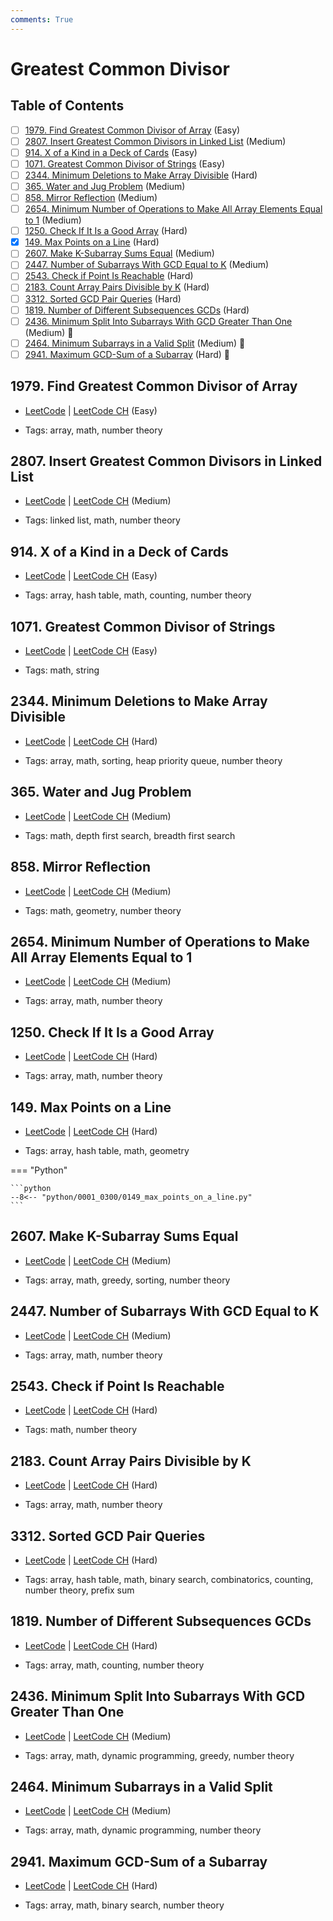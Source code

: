 ```yaml
---
comments: True
---
```


# Greatest Common Divisor

## Table of Contents

- [ ] [1979. Find Greatest Common Divisor of Array](https://leetcode.cn/problems/find-greatest-common-divisor-of-array/) (Easy)
- [ ] [2807. Insert Greatest Common Divisors in Linked List](https://leetcode.cn/problems/insert-greatest-common-divisors-in-linked-list/) (Medium)
- [ ] [914. X of a Kind in a Deck of Cards](https://leetcode.cn/problems/x-of-a-kind-in-a-deck-of-cards/) (Easy)
- [ ] [1071. Greatest Common Divisor of Strings](https://leetcode.cn/problems/greatest-common-divisor-of-strings/) (Easy)
- [ ] [2344. Minimum Deletions to Make Array Divisible](https://leetcode.cn/problems/minimum-deletions-to-make-array-divisible/) (Hard)
- [ ] [365. Water and Jug Problem](https://leetcode.cn/problems/water-and-jug-problem/) (Medium)
- [ ] [858. Mirror Reflection](https://leetcode.cn/problems/mirror-reflection/) (Medium)
- [ ] [2654. Minimum Number of Operations to Make All Array Elements Equal to 1](https://leetcode.cn/problems/minimum-number-of-operations-to-make-all-array-elements-equal-to-1/) (Medium)
- [ ] [1250. Check If It Is a Good Array](https://leetcode.cn/problems/check-if-it-is-a-good-array/) (Hard)
- [x] [149. Max Points on a Line](https://leetcode.cn/problems/max-points-on-a-line/) (Hard)
- [ ] [2607. Make K-Subarray Sums Equal](https://leetcode.cn/problems/make-k-subarray-sums-equal/) (Medium)
- [ ] [2447. Number of Subarrays With GCD Equal to K](https://leetcode.cn/problems/number-of-subarrays-with-gcd-equal-to-k/) (Medium)
- [ ] [2543. Check if Point Is Reachable](https://leetcode.cn/problems/check-if-point-is-reachable/) (Hard)
- [ ] [2183. Count Array Pairs Divisible by K](https://leetcode.cn/problems/count-array-pairs-divisible-by-k/) (Hard)
- [ ] [3312. Sorted GCD Pair Queries](https://leetcode.cn/problems/sorted-gcd-pair-queries/) (Hard)
- [ ] [1819. Number of Different Subsequences GCDs](https://leetcode.cn/problems/number-of-different-subsequences-gcds/) (Hard)
- [ ] [2436. Minimum Split Into Subarrays With GCD Greater Than One](https://leetcode.cn/problems/minimum-split-into-subarrays-with-gcd-greater-than-one/) (Medium) 👑
- [ ] [2464. Minimum Subarrays in a Valid Split](https://leetcode.cn/problems/minimum-subarrays-in-a-valid-split/) (Medium) 👑
- [ ] [2941. Maximum GCD-Sum of a Subarray](https://leetcode.cn/problems/maximum-gcd-sum-of-a-subarray/) (Hard) 👑

## 1979. Find Greatest Common Divisor of Array

-   [LeetCode](https://leetcode.com/problems/find-greatest-common-divisor-of-array/) | [LeetCode CH](https://leetcode.cn/problems/find-greatest-common-divisor-of-array/) (Easy)

-   Tags: array, math, number theory


## 2807. Insert Greatest Common Divisors in Linked List

-   [LeetCode](https://leetcode.com/problems/insert-greatest-common-divisors-in-linked-list/) | [LeetCode CH](https://leetcode.cn/problems/insert-greatest-common-divisors-in-linked-list/) (Medium)

-   Tags: linked list, math, number theory


## 914. X of a Kind in a Deck of Cards

-   [LeetCode](https://leetcode.com/problems/x-of-a-kind-in-a-deck-of-cards/) | [LeetCode CH](https://leetcode.cn/problems/x-of-a-kind-in-a-deck-of-cards/) (Easy)

-   Tags: array, hash table, math, counting, number theory


## 1071. Greatest Common Divisor of Strings

-   [LeetCode](https://leetcode.com/problems/greatest-common-divisor-of-strings/) | [LeetCode CH](https://leetcode.cn/problems/greatest-common-divisor-of-strings/) (Easy)

-   Tags: math, string


## 2344. Minimum Deletions to Make Array Divisible

-   [LeetCode](https://leetcode.com/problems/minimum-deletions-to-make-array-divisible/) | [LeetCode CH](https://leetcode.cn/problems/minimum-deletions-to-make-array-divisible/) (Hard)

-   Tags: array, math, sorting, heap priority queue, number theory


## 365. Water and Jug Problem

-   [LeetCode](https://leetcode.com/problems/water-and-jug-problem/) | [LeetCode CH](https://leetcode.cn/problems/water-and-jug-problem/) (Medium)

-   Tags: math, depth first search, breadth first search


## 858. Mirror Reflection

-   [LeetCode](https://leetcode.com/problems/mirror-reflection/) | [LeetCode CH](https://leetcode.cn/problems/mirror-reflection/) (Medium)

-   Tags: math, geometry, number theory


## 2654. Minimum Number of Operations to Make All Array Elements Equal to 1

-   [LeetCode](https://leetcode.com/problems/minimum-number-of-operations-to-make-all-array-elements-equal-to-1/) | [LeetCode CH](https://leetcode.cn/problems/minimum-number-of-operations-to-make-all-array-elements-equal-to-1/) (Medium)

-   Tags: array, math, number theory


## 1250. Check If It Is a Good Array

-   [LeetCode](https://leetcode.com/problems/check-if-it-is-a-good-array/) | [LeetCode CH](https://leetcode.cn/problems/check-if-it-is-a-good-array/) (Hard)

-   Tags: array, math, number theory


## 149. Max Points on a Line

-   [LeetCode](https://leetcode.com/problems/max-points-on-a-line/) | [LeetCode CH](https://leetcode.cn/problems/max-points-on-a-line/) (Hard)

-   Tags: array, hash table, math, geometry

=== "Python"

    ```python
    --8<-- "python/0001_0300/0149_max_points_on_a_line.py"
    ```



## 2607. Make K-Subarray Sums Equal

-   [LeetCode](https://leetcode.com/problems/make-k-subarray-sums-equal/) | [LeetCode CH](https://leetcode.cn/problems/make-k-subarray-sums-equal/) (Medium)

-   Tags: array, math, greedy, sorting, number theory


## 2447. Number of Subarrays With GCD Equal to K

-   [LeetCode](https://leetcode.com/problems/number-of-subarrays-with-gcd-equal-to-k/) | [LeetCode CH](https://leetcode.cn/problems/number-of-subarrays-with-gcd-equal-to-k/) (Medium)

-   Tags: array, math, number theory


## 2543. Check if Point Is Reachable

-   [LeetCode](https://leetcode.com/problems/check-if-point-is-reachable/) | [LeetCode CH](https://leetcode.cn/problems/check-if-point-is-reachable/) (Hard)

-   Tags: math, number theory


## 2183. Count Array Pairs Divisible by K

-   [LeetCode](https://leetcode.com/problems/count-array-pairs-divisible-by-k/) | [LeetCode CH](https://leetcode.cn/problems/count-array-pairs-divisible-by-k/) (Hard)

-   Tags: array, math, number theory


## 3312. Sorted GCD Pair Queries

-   [LeetCode](https://leetcode.com/problems/sorted-gcd-pair-queries/) | [LeetCode CH](https://leetcode.cn/problems/sorted-gcd-pair-queries/) (Hard)

-   Tags: array, hash table, math, binary search, combinatorics, counting, number theory, prefix sum


## 1819. Number of Different Subsequences GCDs

-   [LeetCode](https://leetcode.com/problems/number-of-different-subsequences-gcds/) | [LeetCode CH](https://leetcode.cn/problems/number-of-different-subsequences-gcds/) (Hard)

-   Tags: array, math, counting, number theory


## 2436. Minimum Split Into Subarrays With GCD Greater Than One

-   [LeetCode](https://leetcode.com/problems/minimum-split-into-subarrays-with-gcd-greater-than-one/) | [LeetCode CH](https://leetcode.cn/problems/minimum-split-into-subarrays-with-gcd-greater-than-one/) (Medium)

-   Tags: array, math, dynamic programming, greedy, number theory


## 2464. Minimum Subarrays in a Valid Split

-   [LeetCode](https://leetcode.com/problems/minimum-subarrays-in-a-valid-split/) | [LeetCode CH](https://leetcode.cn/problems/minimum-subarrays-in-a-valid-split/) (Medium)

-   Tags: array, math, dynamic programming, number theory


## 2941. Maximum GCD-Sum of a Subarray

-   [LeetCode](https://leetcode.com/problems/maximum-gcd-sum-of-a-subarray/) | [LeetCode CH](https://leetcode.cn/problems/maximum-gcd-sum-of-a-subarray/) (Hard)

-   Tags: array, math, binary search, number theory
